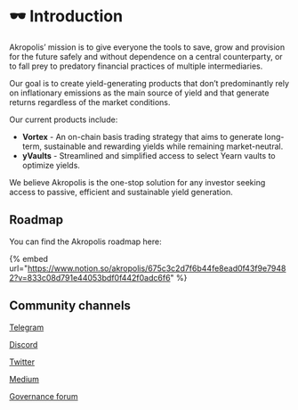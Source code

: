# 🕶 Introduction

Akropolis’ mission is to give everyone the tools to save, grow and provision for the future safely and without dependence on a central counterparty, or to fall prey to predatory financial practices of multiple intermediaries.&#x20;

Our goal is to create yield-generating products that don’t predominantly rely on inflationary emissions as the main source of yield and that generate returns regardless of the market conditions.

Our current products include:

* **Vortex** - An on-chain basis trading strategy that aims to generate long-term, sustainable and rewarding yields while remaining market-neutral.
* **yVaults** - Streamlined and simplified access to select Yearn vaults to optimize yields.

We believe Akropolis is the one-stop solution for any investor seeking access to passive, efficient and sustainable yield generation.

## Roadmap

You can find the Akropolis roadmap here:

{% embed url="https://www.notion.so/akropolis/675c3c2d7f6b44fe8ead0f43f9e79482?v=833c08d791e44053bdf0f442f0adc6f6" %}

## Community channels

[Telegram](https://t.me/akropolis\_official)

[Discord](https://discord.gg/Y58CGUW)

[Twitter](https://twitter.com/akropolisio)

[Medium](https://medium.com/akropolis)

[Governance forum](https://gov.akropolis.io)
